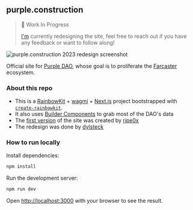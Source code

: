 ## purple.construction

> 🚧 Work In Progress
>
> [I'm](https://warpcast.com/dylsteck.eth) currently redesigning the site, feel free to reach out if you have any feedback or want to follow along!

![purple.construction 2023 redesign screenshot](https://i.imgur.com/pggX9vr.png)

Official site for [Purple DAO](https://purple.construction), whose goal is to proliferate the [Farcaster](https://farcaster.xyz) ecosystem.

### About this repo

- This is a [RainbowKit](https://rainbowkit.com) + [wagmi](https://wagmi.sh) + [Next.js](https://nextjs.org/) project bootstrapped with [`create-rainbowkit`](https://github.com/rainbow-me/rainbowkit/tree/main/packages/create-rainbowkit).
- It also uses [Builder Components](https://buildercomponents.wtf/) to grab most of the DAO's data
- The [first version](https://github.com/ripe0x/purple.construction) of the site was created by [ripe0x](https://github.com/ripe0x)
- The redesign was done by [dylsteck](https://github.com/dylsteck)

### How to run locally

Install dependencies:

```bash
npm install
```

Run the development server:

```bash
npm run dev
```

Open [http://localhost:3000](http://localhost:3000) with your browser to see the result.
